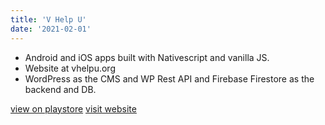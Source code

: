 ```yaml
---
title: 'V Help U'
date: '2021-02-01'
---
```


-   Android and iOS apps built with Nativescript and vanilla JS.
-   Website at vhelpu.org
-   WordPress as the CMS and WP Rest API and Firebase Firestore as the backend and DB.

[view on playstore](https://play.google.com/store/apps/details?id=org.vhelpu.app)
[visit website](https://vhelpu.org)